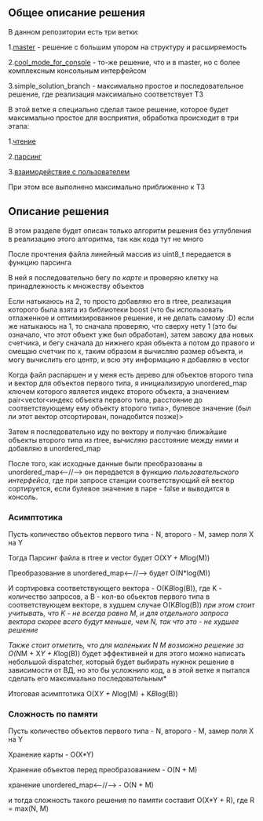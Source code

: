 ## Общее описание решения

В данном репозитории есть три ветки:

1.[master](https://github.com/tinunadno/test_task/tree/master) - решение с большим упором на структуру и расширяемость

2.[cool_mode_for_console](https://github.com/tinunadno/test_task/tree/cool_mode_for_console) - то-же решение, что и в master, но с более комплексным консольным интерфейсом

3.simple_solution_branch - максимально простое и последовательное решение, где реализация максимально соответствует ТЗ

В этой ветке я специально сделал такое решение, которое будет максимально простое для восприятия, обработка происходит в три этапа:

1.[чтение](https://github.com/tinunadno/test_task/blob/simple_solution_branch/map_processing/IO/file_reader.cpp)

2.[парсинг](https://github.com/tinunadno/test_task/blob/simple_solution_branch/map_processing/grid_processing/grid_tracer.cpp)

3.[взаимодействие с пользователем](https://github.com/tinunadno/test_task/blob/simple_solution_branch/map_processing/UI/console_interface.cpp)

При этом все выполнено максимально приближенно к ТЗ

## Описание решения

В этом разделе будет описан только алгоритм решения без углубления в реализацию этого алгоритма, так как кода тут не много

После прочтения файла линейный массив из uint8_t передается в функцию парсинга

В ней я последовательно бегу по *карте* и проверяю клетку на принадлежность к множеству объектов

Если натыкаюсь на 2, то просто добавляю его в rtree, реализация которого была взята из библиотеки boost (что бы использовать отлаженное и оптимизированное решение, и не делать самому :D)
если же натыкаюсь на 1, то сначала проверяю, что сверху нету 1 (это бы означало, что этот объект уже был обработан), затем завожу два новых счетчика, и бегу сначала до нижнего края объекта
а потом до правого и смещаю счетчик по x, таким образом я вычисляю размер объекта, и могу вычислить его центр, и всю эту информацию я добавляю в vector

Когда файл распаршен и у меня есть дерево для объектов второго типа и вектор для объектов первого типа, я инициализирую unordered_map ключем которого является индекс второго объекта,
 а значением pair<vector<индекс объекта первого типа, расстояние до соответствующему ему объекту второго типа>, булевое значение (был ли этот вектор отсортирован, понадобится позже)>

Затем я последовательно иду по вектору и получаю ближайшие объекты второго типа из rtree, вычисляю расстояние между ними и добавляю в unordered_map

После того, как исходные данные были преобразованы в unordered_map<--//--> он передается в функцию *пользовательского интерфейса*, где при запросе станции соответствующий ей вектор сортируется, если булевое значение в паре - false
и выводится в консоль.

### Асимптотика

Пусть количество объектов первого типа - N, второго - M, замер поля X на Y

Тогда Парсинг файла в rtree и vector будет O(X*Y + M*log(M))

Преобразование в unordered_map<--//--> будет O(N*log(M))

И сортировка соответствующего вектора - O(K*B*log(B)), где K - количество запросов, а B - кол-во обьектов первого типа в соответствующем векторе, в худшем случае O(K*B*log(B))
*при этом стоит учитывать, что K - не всегда равно M, и для отдельного запроса вектора скорее всего будут меньше, чем N, так что это - не худшее решение*

*Также стоит отметить, что для маленьких N M возможно решение за O(N*M + X*Y + K*log(B)) будет эффективней и для этого можно написать небольшой dispatcher, который будет выбирать нужнок
решение в зависимости от ВД, но это бы усложнило код, а в этой ветке я пытался сделать его максимально последовательным*

Итоговая асимптотика O(X*Y + N*log(M) + K*B*log(B))

### Сложность по памяти

Пусть количество объектов первого типа - N, второго - M, замер поля X на Y

Хранение карты - O(X*Y)

Хранение объектов перед преобразованием - O(N + M)

хранение unordered_map<--//--> - O(N + M)

и тогда сложность такого решения по памяти составит O(X*Y + R), где R = max(N, M)